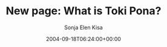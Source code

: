 ---
title: 'New page: What is Toki Pona?'
posts: 1
hash: 't300'
author: 'Sonja Elen Kisa'
date: 2004-09-18T06:24:00+00:00
sources:
  - http://forums.tokipona.org/viewtopic.php%3Ft=300.html
---